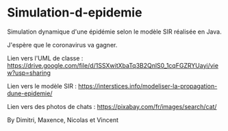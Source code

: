 # Simulation-d-epidemie

Simulation dynamique d'une épidémie selon le modèle SIR réalisée en Java.

J'espère que le coronavirus va gagner.

Lien vers l'UML de classe : https://drive.google.com/file/d/1SSXwitXbaTq3B2QnlS0_1cqFGZRYUayi/view?usp=sharing

Lien vers le modèle SIR : https://interstices.info/modeliser-la-propagation-dune-epidemie/

Lien vers des photos de chats : https://pixabay.com/fr/images/search/cat/ 

By Dimitri, Maxence, Nicolas et Vincent 

